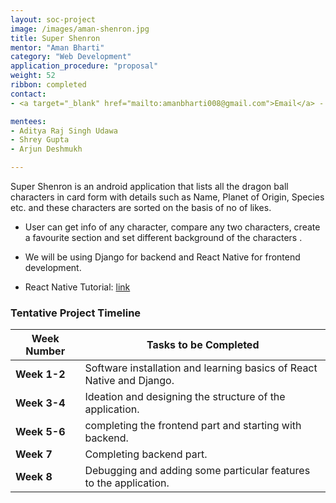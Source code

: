 ```yaml
---
layout: soc-project
image: /images/aman-shenron.jpg
title: Super Shenron 
mentor: "Aman Bharti"
category: "Web Development"
application_procedure: "proposal"
weight: 52
ribbon: completed
contact:
- <a target="_blank" href="mailto:amanbharti008@gmail.com">Email</a> - 180020012@iitb.ac.in, amanbharti008@gmail.com

mentees:
- Aditya Raj Singh Udawa
- Shrey Gupta
- Arjun Deshmukh

---
```


Super Shenron is an android application that lists all the dragon ball characters in card form with details such as Name, Planet of Origin, Species etc. and these characters are sorted on the basis of no of likes.

<!--break-->

- User can get info of any character, compare any two characters, create a favourite section and set different background of the characters .

- We will be using Django for backend and React Native for frontend development.

- React Native Tutorial: [link](https://www.youtube.com/watch?v=qSRrxpdMpVc&t=3235s)



### Tentative Project Timeline
<!--break-->

|Week Number  | Tasks to be Completed|
|--- | --- | 
|**Week 1-2** |Software installation and learning basics of React Native and Django.|
|**Week 3-4** |Ideation and designing the structure of the application.|
|**Week 5-6** |completing the frontend part and starting with backend.|
|**Week 7** |Completing backend part.|
|**Week 8** |Debugging and adding some particular features to the application.|
